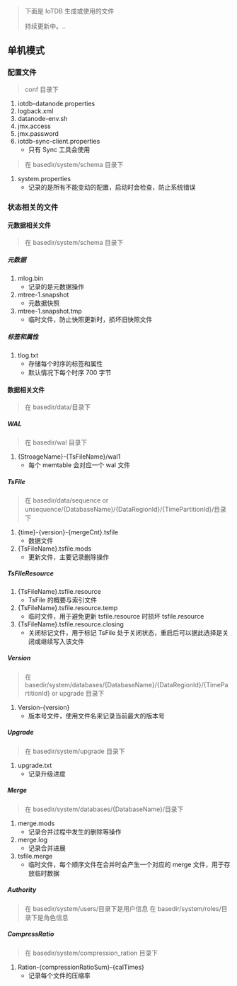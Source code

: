 <!--

    Licensed to the Apache Software Foundation (ASF) under one
    or more contributor license agreements.  See the NOTICE file
    distributed with this work for additional information
    regarding copyright ownership.  The ASF licenses this file
    to you under the Apache License, Version 2.0 (the
    "License"); you may not use this file except in compliance
    with the License.  You may obtain a copy of the License at

        http://www.apache.org/licenses/LICENSE-2.0

    Unless required by applicable law or agreed to in writing,
    software distributed under the License is distributed on an
    "AS IS" BASIS, WITHOUT WARRANTIES OR CONDITIONS OF ANY
    KIND, either express or implied.  See the License for the
    specific language governing permissions and limitations
    under the License.

-->

> 下面是 IoTDB 生成或使用的文件
>
> 持续更新中。..

## 单机模式

### 配置文件
> conf 目录下
1. iotdb-datanode.properties
2. logback.xml
3. datanode-env.sh
4. jmx.access
5. jmx.password
6. iotdb-sync-client.properties
    + 只有 Sync 工具会使用

> 在 basedir/system/schema 目录下
1. system.properties
    + 记录的是所有不能变动的配置，启动时会检查，防止系统错误

### 状态相关的文件

#### 元数据相关文件
> 在 basedir/system/schema 目录下

##### 元数据
1. mlog.bin
    + 记录的是元数据操作
2. mtree-1.snapshot
    + 元数据快照
3. mtree-1.snapshot.tmp
    + 临时文件，防止快照更新时，损坏旧快照文件

##### 标签和属性
1. tlog.txt
    + 存储每个时序的标签和属性
    + 默认情况下每个时序 700 字节

#### 数据相关文件
> 在 basedir/data/目录下

##### WAL
> 在 basedir/wal 目录下
1. {StroageName}-{TsFileName}/wal1
    + 每个 memtable 会对应一个 wal 文件

##### TsFile
> 在 basedir/data/sequence or unsequence/{DatabaseName}/{DataRegionId}/{TimePartitionId}/目录下
1. {time}-{version}-{mergeCnt}.tsfile
    + 数据文件
2. {TsFileName}.tsfile.mods
    + 更新文件，主要记录删除操作

##### TsFileResource
1. {TsFileName}.tsfile.resource
    + TsFile 的概要与索引文件
2. {TsFileName}.tsfile.resource.temp
    + 临时文件，用于避免更新 tsfile.resource 时损坏 tsfile.resource
3. {TsFileName}.tsfile.resource.closing
    + 关闭标记文件，用于标记 TsFile 处于关闭状态，重启后可以据此选择是关闭或继续写入该文件

##### Version
> 在 basedir/system/databases/{DatabaseName}/{DataRegionId}/{TimePartitionId} or upgrade 目录下
1. Version-{version}
    + 版本号文件，使用文件名来记录当前最大的版本号

##### Upgrade
> 在 basedir/system/upgrade 目录下
1. upgrade.txt
    + 记录升级进度

##### Merge
> 在 basedir/system/databases/{DatabaseName}/目录下
1. merge.mods
    + 记录合并过程中发生的删除等操作
2. merge.log
    + 记录合并进展
3. tsfile.merge
    + 临时文件，每个顺序文件在合并时会产生一个对应的 merge 文件，用于存放临时数据

##### Authority
> 在 basedir/system/users/目录下是用户信息
> 在 basedir/system/roles/目录下是角色信息

##### CompressRatio
> 在 basedir/system/compression_ration 目录下
1. Ration-{compressionRatioSum}-{calTimes}
    + 记录每个文件的压缩率

